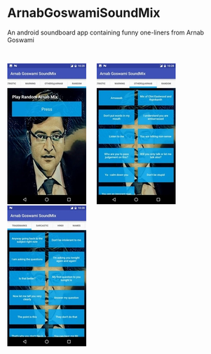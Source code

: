 # ArnabGoswamiSoundMix
An android soundboard app containing funny one-liners from Arnab Goswami

<br>  

![ScreenShot](/image3.jpg) &nbsp;&nbsp;&nbsp;&nbsp; ![ScreenShot](/image4.jpg) &nbsp;&nbsp;&nbsp;&nbsp; ![ScreenShot](/image2.jpg) 
